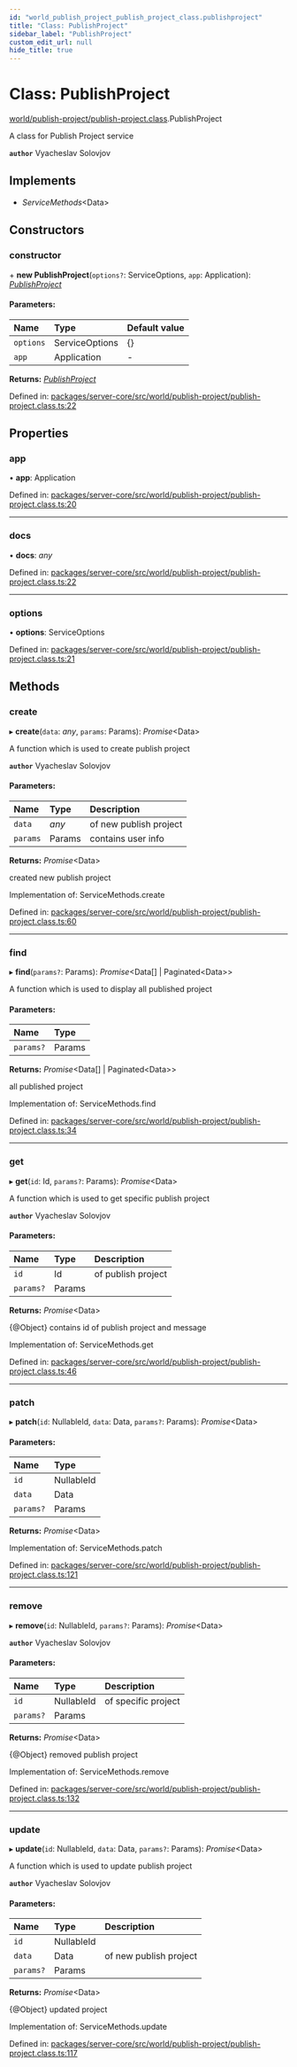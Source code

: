 ```yaml
---
id: "world_publish_project_publish_project_class.publishproject"
title: "Class: PublishProject"
sidebar_label: "PublishProject"
custom_edit_url: null
hide_title: true
---
```


# Class: PublishProject

[world/publish-project/publish-project.class](../modules/world_publish_project_publish_project_class.md).PublishProject

A class for Publish Project  service

**`author`** Vyacheslav Solovjov

## Implements

* *ServiceMethods*<Data\>

## Constructors

### constructor

\+ **new PublishProject**(`options?`: ServiceOptions, `app`: Application): [*PublishProject*](world_publish_project_publish_project_class.publishproject.md)

#### Parameters:

| Name | Type | Default value |
| :------ | :------ | :------ |
| `options` | ServiceOptions | {} |
| `app` | Application | - |

**Returns:** [*PublishProject*](world_publish_project_publish_project_class.publishproject.md)

Defined in: [packages/server-core/src/world/publish-project/publish-project.class.ts:22](https://github.com/xr3ngine/xr3ngine/blob/7e8e151f1/packages/server-core/src/world/publish-project/publish-project.class.ts#L22)

## Properties

### app

• **app**: Application

Defined in: [packages/server-core/src/world/publish-project/publish-project.class.ts:20](https://github.com/xr3ngine/xr3ngine/blob/7e8e151f1/packages/server-core/src/world/publish-project/publish-project.class.ts#L20)

___

### docs

• **docs**: *any*

Defined in: [packages/server-core/src/world/publish-project/publish-project.class.ts:22](https://github.com/xr3ngine/xr3ngine/blob/7e8e151f1/packages/server-core/src/world/publish-project/publish-project.class.ts#L22)

___

### options

• **options**: ServiceOptions

Defined in: [packages/server-core/src/world/publish-project/publish-project.class.ts:21](https://github.com/xr3ngine/xr3ngine/blob/7e8e151f1/packages/server-core/src/world/publish-project/publish-project.class.ts#L21)

## Methods

### create

▸ **create**(`data`: *any*, `params`: Params): *Promise*<Data\>

A function which is used to create publish project

**`author`** Vyacheslav Solovjov

#### Parameters:

| Name | Type | Description |
| :------ | :------ | :------ |
| `data` | *any* | of new publish project |
| `params` | Params | contains user info |

**Returns:** *Promise*<Data\>

created new publish project

Implementation of: ServiceMethods.create

Defined in: [packages/server-core/src/world/publish-project/publish-project.class.ts:60](https://github.com/xr3ngine/xr3ngine/blob/7e8e151f1/packages/server-core/src/world/publish-project/publish-project.class.ts#L60)

___

### find

▸ **find**(`params?`: Params): *Promise*<Data[] \| Paginated<Data\>\>

A function which is used to display all published project

#### Parameters:

| Name | Type |
| :------ | :------ |
| `params?` | Params |

**Returns:** *Promise*<Data[] \| Paginated<Data\>\>

all published project

Implementation of: ServiceMethods.find

Defined in: [packages/server-core/src/world/publish-project/publish-project.class.ts:34](https://github.com/xr3ngine/xr3ngine/blob/7e8e151f1/packages/server-core/src/world/publish-project/publish-project.class.ts#L34)

___

### get

▸ **get**(`id`: Id, `params?`: Params): *Promise*<Data\>

A function which is used to get specific publish project

**`author`** Vyacheslav Solovjov

#### Parameters:

| Name | Type | Description |
| :------ | :------ | :------ |
| `id` | Id | of publish project |
| `params?` | Params |  |

**Returns:** *Promise*<Data\>

{@Object} contains id of publish project and message

Implementation of: ServiceMethods.get

Defined in: [packages/server-core/src/world/publish-project/publish-project.class.ts:46](https://github.com/xr3ngine/xr3ngine/blob/7e8e151f1/packages/server-core/src/world/publish-project/publish-project.class.ts#L46)

___

### patch

▸ **patch**(`id`: NullableId, `data`: Data, `params?`: Params): *Promise*<Data\>

#### Parameters:

| Name | Type |
| :------ | :------ |
| `id` | NullableId |
| `data` | Data |
| `params?` | Params |

**Returns:** *Promise*<Data\>

Implementation of: ServiceMethods.patch

Defined in: [packages/server-core/src/world/publish-project/publish-project.class.ts:121](https://github.com/xr3ngine/xr3ngine/blob/7e8e151f1/packages/server-core/src/world/publish-project/publish-project.class.ts#L121)

___

### remove

▸ **remove**(`id`: NullableId, `params?`: Params): *Promise*<Data\>

**`author`** Vyacheslav Solovjov

#### Parameters:

| Name | Type | Description |
| :------ | :------ | :------ |
| `id` | NullableId | of specific project |
| `params?` | Params |  |

**Returns:** *Promise*<Data\>

{@Object} removed publish project

Implementation of: ServiceMethods.remove

Defined in: [packages/server-core/src/world/publish-project/publish-project.class.ts:132](https://github.com/xr3ngine/xr3ngine/blob/7e8e151f1/packages/server-core/src/world/publish-project/publish-project.class.ts#L132)

___

### update

▸ **update**(`id`: NullableId, `data`: Data, `params?`: Params): *Promise*<Data\>

A function which is used to update publish project

**`author`** Vyacheslav Solovjov

#### Parameters:

| Name | Type | Description |
| :------ | :------ | :------ |
| `id` | NullableId |  |
| `data` | Data | of new publish project |
| `params?` | Params |  |

**Returns:** *Promise*<Data\>

{@Object} updated project

Implementation of: ServiceMethods.update

Defined in: [packages/server-core/src/world/publish-project/publish-project.class.ts:117](https://github.com/xr3ngine/xr3ngine/blob/7e8e151f1/packages/server-core/src/world/publish-project/publish-project.class.ts#L117)
